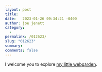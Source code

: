 ```yaml
---
layout: post
title:  
date:   2023-01-26 09:34:21 -0400
author: joe jenett
category:
  -  
permalink: /012623/
slug: "012623"
summary: 
comments: false
---
```

I welcome you to explore <a href="/webgarden/">my little webgarden</a>.


<a style="display:none;" href="https://brid.gy/publish/mastodon"><small>(cross-posted to mastodon)</small></a>